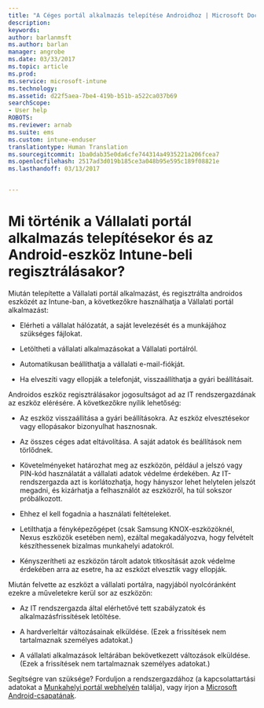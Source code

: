 ```yaml
---
title: "A Céges portál alkalmazás telepítése Androidhoz | Microsoft Docs"
description: 
keywords: 
author: barlanmsft
ms.author: barlan
manager: angrobe
ms.date: 03/33/2017
ms.topic: article
ms.prod: 
ms.service: microsoft-intune
ms.technology: 
ms.assetid: d22f5aea-7be4-419b-b51b-a522ca037b69
searchScope:
- User help
ROBOTS: 
ms.reviewer: arnab
ms.suite: ems
ms.custom: intune-enduser
translationtype: Human Translation
ms.sourcegitcommit: 1ba0dab35e0da6cfe744314a4935221a206fcea7
ms.openlocfilehash: 2517ad3d019b185ce3a048b95e595c189f08821e
ms.lasthandoff: 03/13/2017


---
```


# <a name="what-happens-if-you-install-the-company-portal-app-and-enroll-your-android-device-in-intune"></a>Mi történik a Vállalati portál alkalmazás telepítésekor és az Android-eszköz Intune-beli regisztrálásakor?

Miután telepítette a Vállalati portál alkalmazást, és regisztrálta androidos eszközét az Intune-ban, a következőkre használhatja a Vállalati portál alkalmazást:

-   Elérheti a vállalat hálózatát, a saját levelezését és a munkájához szükséges fájlokat.

-   Letöltheti a vállalati alkalmazásokat a Vállalati portálról.

-   Automatikusan beállíthatja a vállalati e-mail-fiókját.

-   Ha elveszíti vagy ellopják a telefonját, visszaállíthatja a gyári beállításait.

Androidos eszköz regisztrálásakor jogosultságot ad az IT rendszergazdának az eszköz elérésére. A következőkre nyílik lehetőség:

-   Az eszköz visszaállítása a gyári beállításokra. Az eszköz elvesztésekor vagy ellopásakor bizonyulhat hasznosnak.

-   Az összes céges adat eltávolítása. A saját adatok és beállítások nem törlődnek.

-   Követelményeket határozhat meg az eszközön, például a jelszó vagy PIN-kód használatát a vállalati adatok védelme érdekében. Az IT-rendszergazda azt is korlátozhatja, hogy hányszor lehet helytelen jelszót megadni, és kizárhatja a felhasználót az eszközről, ha túl sokszor próbálkozott.

-   Ehhez el kell fogadnia a használati feltételeket.

-   Letilthatja a fényképezőgépet (csak Samsung KNOX-eszközöknél, Nexus eszközök esetében nem), ezáltal megakadályozva, hogy felvételt készíthessenek bizalmas munkahelyi adatokról.

-   Kényszerítheti az eszközön tárolt adatok titkosítását azok védelme érdekében arra az esetre, ha az eszközt elvesztik vagy ellopják.

Miután felvette az eszközt a vállalati portálra, nagyjából nyolcóránként ezekre a műveletekre kerül sor az eszközön:

-   Az IT rendszergazda által elérhetővé tett szabályzatok és alkalmazásfrissítések letöltése.

-   A hardverleltár változásainak elküldése. (Ezek a frissítések nem tartalmaznak személyes adatokat.)

-   A vállalati alkalmazások leltárában bekövetkezett változások elküldése. (Ezek a frissítések nem tartalmaznak személyes adatokat.)

Segítségre van szüksége? Forduljon a rendszergazdához (a kapcsolattartási adatokat a [Munkahelyi portál webhelyén](http://portal.manage.microsoft.com) találja), vagy írjon a <a href="mailto:wintunedroidfbk@microsoft.com?subject=I'm having trouble installing the Company Portal app on my Android device&body=Describe the issue you're experiencing here.">Microsoft Android-csapatának</a>.

